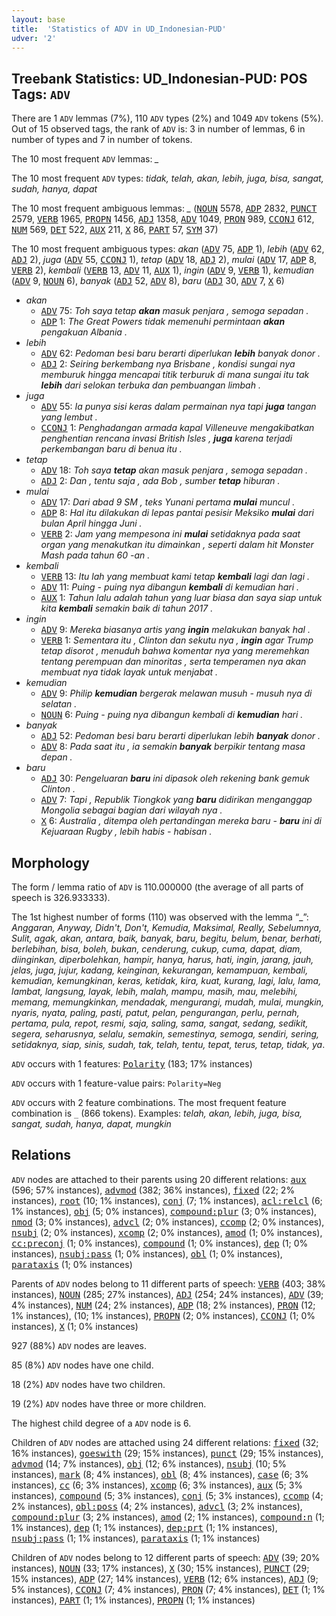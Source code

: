 ```yaml
---
layout: base
title:  'Statistics of ADV in UD_Indonesian-PUD'
udver: '2'
---
```


## Treebank Statistics: UD_Indonesian-PUD: POS Tags: `ADV`

There are 1 `ADV` lemmas (7%), 110 `ADV` types (2%) and 1049 `ADV` tokens (5%).
Out of 15 observed tags, the rank of `ADV` is: 3 in number of lemmas, 6 in number of types and 7 in number of tokens.

The 10 most frequent `ADV` lemmas: <em>_</em>

The 10 most frequent `ADV` types:  <em>tidak, telah, akan, lebih, juga, bisa, sangat, sudah, hanya, dapat</em>

The 10 most frequent ambiguous lemmas: <em>_</em> (<tt><a href="id_pud-pos-NOUN.html">NOUN</a></tt> 5578, <tt><a href="id_pud-pos-ADP.html">ADP</a></tt> 2832, <tt><a href="id_pud-pos-PUNCT.html">PUNCT</a></tt> 2579, <tt><a href="id_pud-pos-VERB.html">VERB</a></tt> 1965, <tt><a href="id_pud-pos-PROPN.html">PROPN</a></tt> 1456, <tt><a href="id_pud-pos-ADJ.html">ADJ</a></tt> 1358, <tt><a href="id_pud-pos-ADV.html">ADV</a></tt> 1049, <tt><a href="id_pud-pos-PRON.html">PRON</a></tt> 989, <tt><a href="id_pud-pos-CCONJ.html">CCONJ</a></tt> 612, <tt><a href="id_pud-pos-NUM.html">NUM</a></tt> 569, <tt><a href="id_pud-pos-DET.html">DET</a></tt> 522, <tt><a href="id_pud-pos-AUX.html">AUX</a></tt> 211, <tt><a href="id_pud-pos-X.html">X</a></tt> 86, <tt><a href="id_pud-pos-PART.html">PART</a></tt> 57, <tt><a href="id_pud-pos-SYM.html">SYM</a></tt> 37)

The 10 most frequent ambiguous types:  <em>akan</em> (<tt><a href="id_pud-pos-ADV.html">ADV</a></tt> 75, <tt><a href="id_pud-pos-ADP.html">ADP</a></tt> 1), <em>lebih</em> (<tt><a href="id_pud-pos-ADV.html">ADV</a></tt> 62, <tt><a href="id_pud-pos-ADJ.html">ADJ</a></tt> 2), <em>juga</em> (<tt><a href="id_pud-pos-ADV.html">ADV</a></tt> 55, <tt><a href="id_pud-pos-CCONJ.html">CCONJ</a></tt> 1), <em>tetap</em> (<tt><a href="id_pud-pos-ADV.html">ADV</a></tt> 18, <tt><a href="id_pud-pos-ADJ.html">ADJ</a></tt> 2), <em>mulai</em> (<tt><a href="id_pud-pos-ADV.html">ADV</a></tt> 17, <tt><a href="id_pud-pos-ADP.html">ADP</a></tt> 8, <tt><a href="id_pud-pos-VERB.html">VERB</a></tt> 2), <em>kembali</em> (<tt><a href="id_pud-pos-VERB.html">VERB</a></tt> 13, <tt><a href="id_pud-pos-ADV.html">ADV</a></tt> 11, <tt><a href="id_pud-pos-AUX.html">AUX</a></tt> 1), <em>ingin</em> (<tt><a href="id_pud-pos-ADV.html">ADV</a></tt> 9, <tt><a href="id_pud-pos-VERB.html">VERB</a></tt> 1), <em>kemudian</em> (<tt><a href="id_pud-pos-ADV.html">ADV</a></tt> 9, <tt><a href="id_pud-pos-NOUN.html">NOUN</a></tt> 6), <em>banyak</em> (<tt><a href="id_pud-pos-ADJ.html">ADJ</a></tt> 52, <tt><a href="id_pud-pos-ADV.html">ADV</a></tt> 8), <em>baru</em> (<tt><a href="id_pud-pos-ADJ.html">ADJ</a></tt> 30, <tt><a href="id_pud-pos-ADV.html">ADV</a></tt> 7, <tt><a href="id_pud-pos-X.html">X</a></tt> 6)


* <em>akan</em>
  * <tt><a href="id_pud-pos-ADV.html">ADV</a></tt> 75: <em>Toh saya tetap <b>akan</b> masuk penjara , semoga sepadan .</em>
  * <tt><a href="id_pud-pos-ADP.html">ADP</a></tt> 1: <em>The Great Powers tidak memenuhi permintaan <b>akan</b> pengakuan Albania .</em>
* <em>lebih</em>
  * <tt><a href="id_pud-pos-ADV.html">ADV</a></tt> 62: <em>Pedoman besi baru berarti diperlukan <b>lebih</b> banyak donor .</em>
  * <tt><a href="id_pud-pos-ADJ.html">ADJ</a></tt> 2: <em>Seiring berkembang nya Brisbane , kondisi sungai nya memburuk hingga mencapai titik terburuk di mana sungai itu tak <b>lebih</b> dari selokan terbuka dan pembuangan limbah .</em>
* <em>juga</em>
  * <tt><a href="id_pud-pos-ADV.html">ADV</a></tt> 55: <em>Ia punya sisi keras dalam permainan nya tapi <b>juga</b> tangan yang lembut .</em>
  * <tt><a href="id_pud-pos-CCONJ.html">CCONJ</a></tt> 1: <em>Penghadangan armada kapal Villeneuve mengakibatkan penghentian rencana invasi British Isles , <b>juga</b> karena terjadi perkembangan baru di benua itu .</em>
* <em>tetap</em>
  * <tt><a href="id_pud-pos-ADV.html">ADV</a></tt> 18: <em>Toh saya <b>tetap</b> akan masuk penjara , semoga sepadan .</em>
  * <tt><a href="id_pud-pos-ADJ.html">ADJ</a></tt> 2: <em>Dan , tentu saja , ada Bob , sumber <b>tetap</b> hiburan .</em>
* <em>mulai</em>
  * <tt><a href="id_pud-pos-ADV.html">ADV</a></tt> 17: <em>Dari abad 9 SM , teks Yunani pertama <b>mulai</b> muncul .</em>
  * <tt><a href="id_pud-pos-ADP.html">ADP</a></tt> 8: <em>Hal itu dilakukan di lepas pantai pesisir Meksiko <b>mulai</b> dari bulan April hingga Juni .</em>
  * <tt><a href="id_pud-pos-VERB.html">VERB</a></tt> 2: <em>Jam yang mempesona ini <b>mulai</b> setidaknya pada saat organ yang menakutkan itu dimainkan , seperti dalam hit Monster Mash pada tahun 60 -an .</em>
* <em>kembali</em>
  * <tt><a href="id_pud-pos-VERB.html">VERB</a></tt> 13: <em>Itu lah yang membuat kami tetap <b>kembali</b> lagi dan lagi .</em>
  * <tt><a href="id_pud-pos-ADV.html">ADV</a></tt> 11: <em>Puing - puing nya dibangun <b>kembali</b> di kemudian hari .</em>
  * <tt><a href="id_pud-pos-AUX.html">AUX</a></tt> 1: <em>Tahun lalu adalah tahun yang luar biasa dan saya siap untuk kita <b>kembali</b> semakin baik di tahun 2017 .</em>
* <em>ingin</em>
  * <tt><a href="id_pud-pos-ADV.html">ADV</a></tt> 9: <em>Mereka biasanya artis yang <b>ingin</b> melakukan banyak hal .</em>
  * <tt><a href="id_pud-pos-VERB.html">VERB</a></tt> 1: <em>Sementara itu , Clinton dan sekutu nya , <b>ingin</b> agar Trump tetap disorot , menuduh bahwa komentar nya yang meremehkan tentang perempuan dan minoritas , serta temperamen nya akan membuat nya tidak layak untuk menjabat .</em>
* <em>kemudian</em>
  * <tt><a href="id_pud-pos-ADV.html">ADV</a></tt> 9: <em>Philip <b>kemudian</b> bergerak melawan musuh - musuh nya di selatan .</em>
  * <tt><a href="id_pud-pos-NOUN.html">NOUN</a></tt> 6: <em>Puing - puing nya dibangun kembali di <b>kemudian</b> hari .</em>
* <em>banyak</em>
  * <tt><a href="id_pud-pos-ADJ.html">ADJ</a></tt> 52: <em>Pedoman besi baru berarti diperlukan lebih <b>banyak</b> donor .</em>
  * <tt><a href="id_pud-pos-ADV.html">ADV</a></tt> 8: <em>Pada saat itu , ia semakin <b>banyak</b> berpikir tentang masa depan .</em>
* <em>baru</em>
  * <tt><a href="id_pud-pos-ADJ.html">ADJ</a></tt> 30: <em>Pengeluaran <b>baru</b> ini dipasok oleh rekening bank gemuk Clinton .</em>
  * <tt><a href="id_pud-pos-ADV.html">ADV</a></tt> 7: <em>Tapi , Republik Tiongkok yang <b>baru</b> didirikan menganggap Mongolia sebagai bagian dari wilayah nya .</em>
  * <tt><a href="id_pud-pos-X.html">X</a></tt> 6: <em>Australia , ditempa oleh pertandingan mereka baru - <b>baru</b> ini di Kejuaraan Rugby , lebih habis - habisan .</em>

## Morphology

The form / lemma ratio of `ADV` is 110.000000 (the average of all parts of speech is 326.933333).

The 1st highest number of forms (110) was observed with the lemma “_”: <em>Anggaran, Anyway, Didn't, Don't, Kemudia, Maksimal, Really, Sebelumnya, Sulit, agak, akan, antara, baik, banyak, baru, begitu, belum, benar, berhati, berlebihan, bisa, boleh, bukan, cenderung, cukup, cuma, dapat, diam, diinginkan, diperbolehkan, hampir, hanya, harus, hati, ingin, jarang, jauh, jelas, juga, jujur, kadang, keinginan, kekurangan, kemampuan, kembali, kemudian, kemungkinan, keras, ketidak, kira, kuat, kurang, lagi, lalu, lama, lambat, langsung, layak, lebih, malah, mampu, masih, mau, melebihi, memang, memungkinkan, mendadak, mengurangi, mudah, mulai, mungkin, nyaris, nyata, paling, pasti, patut, pelan, pengurangan, perlu, pernah, pertama, pula, repot, resmi, saja, saling, sama, sangat, sedang, sedikit, segera, seharusnya, selalu, semakin, semestinya, semoga, sendiri, sering, setidaknya, siap, sinis, sudah, tak, telah, tentu, tepat, terus, tetap, tidak, ya</em>.

`ADV` occurs with 1 features: <tt><a href="id_pud-feat-Polarity.html">Polarity</a></tt> (183; 17% instances)

`ADV` occurs with 1 feature-value pairs: `Polarity=Neg`

`ADV` occurs with 2 feature combinations.
The most frequent feature combination is `_` (866 tokens).
Examples: <em>telah, akan, lebih, juga, bisa, sangat, sudah, hanya, dapat, mungkin</em>


## Relations

`ADV` nodes are attached to their parents using 20 different relations: <tt><a href="id_pud-dep-aux.html">aux</a></tt> (596; 57% instances), <tt><a href="id_pud-dep-advmod.html">advmod</a></tt> (382; 36% instances), <tt><a href="id_pud-dep-fixed.html">fixed</a></tt> (22; 2% instances), <tt><a href="id_pud-dep-root.html">root</a></tt> (10; 1% instances), <tt><a href="id_pud-dep-conj.html">conj</a></tt> (7; 1% instances), <tt><a href="id_pud-dep-acl-relcl.html">acl:relcl</a></tt> (6; 1% instances), <tt><a href="id_pud-dep-obj.html">obj</a></tt> (5; 0% instances), <tt><a href="id_pud-dep-compound-plur.html">compound:plur</a></tt> (3; 0% instances), <tt><a href="id_pud-dep-nmod.html">nmod</a></tt> (3; 0% instances), <tt><a href="id_pud-dep-advcl.html">advcl</a></tt> (2; 0% instances), <tt><a href="id_pud-dep-ccomp.html">ccomp</a></tt> (2; 0% instances), <tt><a href="id_pud-dep-nsubj.html">nsubj</a></tt> (2; 0% instances), <tt><a href="id_pud-dep-xcomp.html">xcomp</a></tt> (2; 0% instances), <tt><a href="id_pud-dep-amod.html">amod</a></tt> (1; 0% instances), <tt><a href="id_pud-dep-cc-preconj.html">cc:preconj</a></tt> (1; 0% instances), <tt><a href="id_pud-dep-compound.html">compound</a></tt> (1; 0% instances), <tt><a href="id_pud-dep-dep.html">dep</a></tt> (1; 0% instances), <tt><a href="id_pud-dep-nsubj-pass.html">nsubj:pass</a></tt> (1; 0% instances), <tt><a href="id_pud-dep-obl.html">obl</a></tt> (1; 0% instances), <tt><a href="id_pud-dep-parataxis.html">parataxis</a></tt> (1; 0% instances)

Parents of `ADV` nodes belong to 11 different parts of speech: <tt><a href="id_pud-pos-VERB.html">VERB</a></tt> (403; 38% instances), <tt><a href="id_pud-pos-NOUN.html">NOUN</a></tt> (285; 27% instances), <tt><a href="id_pud-pos-ADJ.html">ADJ</a></tt> (254; 24% instances), <tt><a href="id_pud-pos-ADV.html">ADV</a></tt> (39; 4% instances), <tt><a href="id_pud-pos-NUM.html">NUM</a></tt> (24; 2% instances), <tt><a href="id_pud-pos-ADP.html">ADP</a></tt> (18; 2% instances), <tt><a href="id_pud-pos-PRON.html">PRON</a></tt> (12; 1% instances),  (10; 1% instances), <tt><a href="id_pud-pos-PROPN.html">PROPN</a></tt> (2; 0% instances), <tt><a href="id_pud-pos-CCONJ.html">CCONJ</a></tt> (1; 0% instances), <tt><a href="id_pud-pos-X.html">X</a></tt> (1; 0% instances)

927 (88%) `ADV` nodes are leaves.

85 (8%) `ADV` nodes have one child.

18 (2%) `ADV` nodes have two children.

19 (2%) `ADV` nodes have three or more children.

The highest child degree of a `ADV` node is 6.

Children of `ADV` nodes are attached using 24 different relations: <tt><a href="id_pud-dep-fixed.html">fixed</a></tt> (32; 16% instances), <tt><a href="id_pud-dep-goeswith.html">goeswith</a></tt> (29; 15% instances), <tt><a href="id_pud-dep-punct.html">punct</a></tt> (29; 15% instances), <tt><a href="id_pud-dep-advmod.html">advmod</a></tt> (14; 7% instances), <tt><a href="id_pud-dep-obj.html">obj</a></tt> (12; 6% instances), <tt><a href="id_pud-dep-nsubj.html">nsubj</a></tt> (10; 5% instances), <tt><a href="id_pud-dep-mark.html">mark</a></tt> (8; 4% instances), <tt><a href="id_pud-dep-obl.html">obl</a></tt> (8; 4% instances), <tt><a href="id_pud-dep-case.html">case</a></tt> (6; 3% instances), <tt><a href="id_pud-dep-cc.html">cc</a></tt> (6; 3% instances), <tt><a href="id_pud-dep-xcomp.html">xcomp</a></tt> (6; 3% instances), <tt><a href="id_pud-dep-aux.html">aux</a></tt> (5; 3% instances), <tt><a href="id_pud-dep-compound.html">compound</a></tt> (5; 3% instances), <tt><a href="id_pud-dep-conj.html">conj</a></tt> (5; 3% instances), <tt><a href="id_pud-dep-ccomp.html">ccomp</a></tt> (4; 2% instances), <tt><a href="id_pud-dep-obl-poss.html">obl:poss</a></tt> (4; 2% instances), <tt><a href="id_pud-dep-advcl.html">advcl</a></tt> (3; 2% instances), <tt><a href="id_pud-dep-compound-plur.html">compound:plur</a></tt> (3; 2% instances), <tt><a href="id_pud-dep-amod.html">amod</a></tt> (2; 1% instances), <tt><a href="id_pud-dep-compound-n.html">compound:n</a></tt> (1; 1% instances), <tt><a href="id_pud-dep-dep.html">dep</a></tt> (1; 1% instances), <tt><a href="id_pud-dep-dep-prt.html">dep:prt</a></tt> (1; 1% instances), <tt><a href="id_pud-dep-nsubj-pass.html">nsubj:pass</a></tt> (1; 1% instances), <tt><a href="id_pud-dep-parataxis.html">parataxis</a></tt> (1; 1% instances)

Children of `ADV` nodes belong to 12 different parts of speech: <tt><a href="id_pud-pos-ADV.html">ADV</a></tt> (39; 20% instances), <tt><a href="id_pud-pos-NOUN.html">NOUN</a></tt> (33; 17% instances), <tt><a href="id_pud-pos-X.html">X</a></tt> (30; 15% instances), <tt><a href="id_pud-pos-PUNCT.html">PUNCT</a></tt> (29; 15% instances), <tt><a href="id_pud-pos-ADP.html">ADP</a></tt> (27; 14% instances), <tt><a href="id_pud-pos-VERB.html">VERB</a></tt> (12; 6% instances), <tt><a href="id_pud-pos-ADJ.html">ADJ</a></tt> (9; 5% instances), <tt><a href="id_pud-pos-CCONJ.html">CCONJ</a></tt> (7; 4% instances), <tt><a href="id_pud-pos-PRON.html">PRON</a></tt> (7; 4% instances), <tt><a href="id_pud-pos-DET.html">DET</a></tt> (1; 1% instances), <tt><a href="id_pud-pos-PART.html">PART</a></tt> (1; 1% instances), <tt><a href="id_pud-pos-PROPN.html">PROPN</a></tt> (1; 1% instances)

